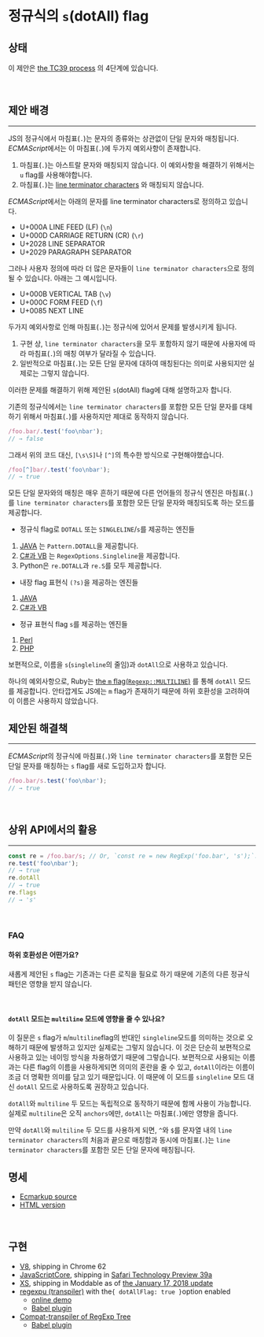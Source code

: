 # 정규식의 `s`(dotAll) flag



## 상태


이 제안은 [the TC39 process](https://tc39.es/process-document/) 의 4단계에 있습니다.

<br>

## 제안 배경

---

JS의 정규식에서 마침표(`.`)는 문자의 종류와는 상관없이 단일 문자와 매칭됩니다. *ECMAScript*에서는 이 마침표(`.`)에 두가지 예외사항이 존재합니다.

1. 마침표(`.`)는 아스트랄 문자와 매칭되지 않습니다. 이 예외사항을 해결하기 위해서는 `u` flag를 사용해야합니다.
2. 마침표(`.`)는 [line terminator characters](https://tc39.es/ecma262/#prod-LineTerminator) 와 매칭되지 않습니다.

*ECMAScript*에서는 아래의 문자를 line terminator characters로 정의하고 있습니다.
- U+000A LINE FEED (LF) (`\n`)
- U+000D CARRIAGE RETURN (CR) (`\r`)
- U+2028 LINE SEPARATOR
- U+2029 PARAGRAPH SEPARATOR

그러나 사용자 정의에 따라 더 많은 문자들이 `line terminator characters`으로 정의될 수 있습니다. 아래는 그 예시입니다.
- U+000B VERTICAL TAB (`\v`)
- U+000C FORM FEED (`\f`)
- U+0085 NEXT LINE

두가지 예외사항로 인해 마침표(`.`)는 정규식에 있어서 문제를 발생시키게 됩니다.

1. 구현 상, `line terminator characters`을 모두 포함하지 않기 때문에 사용자에 따라 마침표(`.`)의 매칭 여부가 달라질 수 있습니다.
2. 일반적으로 마침표(`.`)는 모든 단일 문자에 대하여 매칭된다는 의미로 사용되지만 실제로는 그렇지 않습니다.

이러한 문제를 해결하기 위해 제안된 `s`(dotAll) flag에 대해 설명하고자 합니다.

기존의 정규식에서는 `line terminator characters`를 포함한 모든 단일 문자를 대체하기 위해서 마침표(`.`)를 사용하지만 제대로 동작하지 않습니다.

```javascript
/foo.bar/.test('foo\nbar');
// → false
```

그래서 위의 코드 대신, `[\s\S]`나 `[^]`의 특수한 방식으로 구현해야했습니다.

```javascript
/foo[^]bar/.test('foo\nbar');
// → true
```

모든 단일 문자와의 매칭은 매우 흔하기 때문에 다른 언어들의 정규식 엔진은 마침표(`.`)를 `line terminator characters`를 포함한 모든 단일 문자와 매칭되도록 하는 모드를 제공합니다.

- 정규식 flag로 `DOTALL` 또는 `SINGLELINE`/`s`를 제공하는 엔진들
1. [JAVA](https://docs.oracle.com/javase/7/docs/api/java/util/regex/Pattern.html#DOTALL) 는 `Pattern.DOTALL`을 제공합니다.
2. [C#과 VB](https://learn.microsoft.com/en-us/dotnet/api/system.text.regularexpressions.regexoptions?redirectedfrom=MSDN&view=net-7.0) 는 `RegexOptions.Singleline`을 제공합니다.
3. Python은 `re.DOTALL`과 `re.S`를 모두 제공합니다.

- 내장 flag 표현식 `(?s)`을 제공하는 엔진들
1. [JAVA](https://docs.oracle.com/javase/7/docs/api/java/util/regex/Pattern.html#DOTALL)
2. [C#과 VB](https://learn.microsoft.com/en-us/dotnet/standard/base-types/regular-expression-options)

- 정규 표현식 flag `s`를 제공하는 엔진들
1. [Perl](https://perldoc.perl.org/perlre#*s*)
2. [PHP](https://secure.php.net/manual/en/reference.pcre.pattern.modifiers.php#s)

보편적으로, 이름을 `s`(`singleline`의 줄임)과 `dotAll`으로 사용하고 있습니다.

하나의 예외사항으로, Ruby는 [the `m` flag(`Regexp::MULTILINE`)](https://ruby-doc.org/core-2.3.3/Regexp.html#method-i-options) 를 통해 `dotAll` 모드를 제공합니다. 안타깝게도 JS에는 `m` flag가 존재하기 때문에 하위 호환성을 고려하여 이 이름은 사용하지 않았습니다.

## 제안된 해결책

---

*ECMAScript*의 정규식에 마침표(`.`)와 `line terminator characters`를 포함한 모든 단일 문자를 매칭하는 `s` flag를 새로 도입하고자 합니다.

```javascript
/foo.bar/s.test('foo\nbar');
// → true
```

<br>

## 상위 API에서의 활용

---

```javascript
const re = /foo.bar/s; // Or, `const re = new RegExp('foo.bar', 's');`.
re.test('foo\nbar');
// → true
re.dotAll
// → true
re.flags
// → 's'
```

<br>

### FAQ


#### 하위 호환성은 어떤가요?

새롭게 제안된 `s` flag는 기존과는 다른 로직을 필요로 하기 때문에 기존의 다른 정규식 패턴은 영향을 받지 않습니다.

<br>


#### `dotAll` 모드는 `multiline` 모드에 영향을 줄 수 있나요?

이 질문은 `s` flag가 `m`/`multiline`flag의 반대인 `singleline`모드를 의미하는 것으로 오해하기 때문에 발생하고 있지만 실제로는 그렇지 않습니다.
이 것은 단순히 보편적으로 사용하고 있는 네이밍 방식을 차용하였기 때문에 그렇습니다.
보편적으로 사용되는 이름과는 다른 flag의 이름을 사용하게되면 의미의 혼란을 줄 수 있고, `dotAll`이라는 이름이 조금 더 명확한 의미를 담고 있기 때문입니다.
이 때문에 이 모드를 `singleline` 모드 대신 `dotAll` 모드로 사용하도록 권장하고 있습니다.

`dotAll`와 `multiline` 두 모드는 독립적으로 동작하기 때문에 함께 사용이 가능합니다. 실제로 `multiline`은 오직 `anchors`에만, `dotAll`는 마침표(`.`)에만 영향을 줍니다.

만약 `dotAll`와 `multiline` 두 모드를 사용하게 되면, `^`와 `$`를 문자열 내의 `line terminator characters`의 처음과 끝으로 매칭함과 동시에 마침표(`.`)는 `line terminator characters`를 포함한 모든 단일 문자에 매칭됩니다.


## 명세



- [Ecmarkup source](https://github.com/tc39/proposal-regexp-dotall-flag/blob/main/spec.html)
- [HTML version](https://tc39.es/proposal-regexp-dotall-flag/)

<br>

## 구현


- [V8](https://bugs.chromium.org/p/v8/issues/detail?id=6172), shipping in Chrome 62
- [JavaScriptCore](https://bugs.webkit.org/show_bug.cgi?id=172634), shipping in [Safari Technology Preview 39a](https://developer.apple.com/safari/technology-preview/release-notes/)
- [XS](https://github.com/Moddable-OpenSource/moddable/blob/public/xs/sources/xsre.c), shipping in Moddable as of [the January 17, 2018 update](http://blog.moddable.tech/blog/january-17-2017-big-update-to-moddable-sdk/)
- [regexpu (transpiler)](https://github.com/mathiasbynens/regexpu) with the`{ dotAllFlag: true }`option enabled
    - [online demo](https://mothereff.in/regexpu#input=const+regex+%3D+/foo.bar/s%3B%0Aconsole.log%28%0A++regex.test%28%27foo%5Cnbar%27%29%0A%29%3B%0A//+%E2%86%92+true&dotAllFlag=1)
    - [Babel plugin](https://github.com/mathiasbynens/babel-plugin-transform-dotall-regex)
- [Compat-transpiler of RegExp Tree](https://github.com/dmitrysoshnikov/regexp-tree#using-compat-transpiler-api)
    - [Babel plugin](https://github.com/dmitrysoshnikov/babel-plugin-transform-modern-regexp)
    